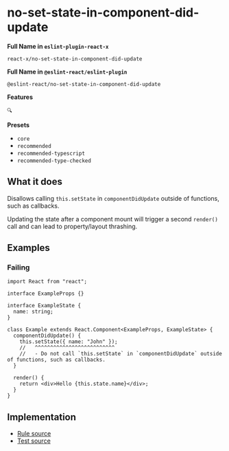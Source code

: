 # no-set-state-in-component-did-update

**Full Name in `eslint-plugin-react-x`**

```plain copy
react-x/no-set-state-in-component-did-update
```

**Full Name in `@eslint-react/eslint-plugin`**

```plain copy
@eslint-react/no-set-state-in-component-did-update
```

**Features**

`🔍`

**Presets**

- `core`
- `recommended`
- `recommended-typescript`
- `recommended-type-checked`

## What it does

Disallows calling `this.setState` in `componentDidUpdate` outside of functions, such as callbacks.

Updating the state after a component mount will trigger a second `render()` call and can lead to property/layout thrashing.

## Examples

### Failing

```tsx
import React from "react";

interface ExampleProps {}

interface ExampleState {
  name: string;
}

class Example extends React.Component<ExampleProps, ExampleState> {
  componentDidUpdate() {
    this.setState({ name: "John" });
    //   ^^^^^^^^^^^^^^^^^^^^^^^^^^
    //   - Do not call `this.setState` in `componentDidUpdate` outside of functions, such as callbacks.
  }

  render() {
    return <div>Hello {this.state.name}</div>;
  }
}
```

## Implementation

- [Rule source](https://github.com/Rel1cx/eslint-react/tree/main/packages/plugins/eslint-plugin-react-x/src/rules/no-set-state-in-component-did-update.ts)
- [Test source](https://github.com/Rel1cx/eslint-react/tree/main/packages/plugins/eslint-plugin-react-x/src/rules/no-set-state-in-component-did-update.spec.ts)
